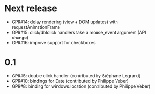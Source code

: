 Next release
============

- GPR#14: delay rendering (view + DOM updates) with requestAnimationFrame
- GPR#15: click/dblclick handlers take a mouse_event argument (API change)
- GPR#16: improve support for checkboxes

0.1
===

 - GPR#5: double click handler (contributed by Stéphane Legrand)
 - GPR#10: bindings for Date (contributed by Philippe Veber)
 - GPR#8: binding for windows.location (contributed by Philippe Veber)

<!-- Local Variables:  -->
<!-- coding: utf-8     -->
<!-- End:              -->
